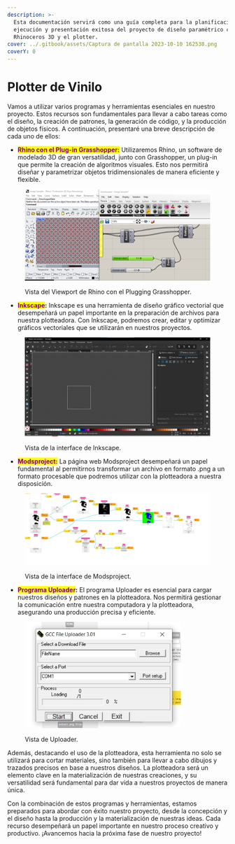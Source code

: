 ```yaml
---
description: >-
  Esta documentación servirá como una guía completa para la planificación,
  ejecución y presentación exitosa del proyecto de diseño paramétrico con
  Rhinoceros 3D y el plotter.
cover: ../.gitbook/assets/Captura de pantalla 2023-10-10 162538.png
coverY: 0
---
```


# Plotter de Vinilo





Vamos a utilizar varios programas y herramientas esenciales en nuestro proyecto. Estos recursos son fundamentales para llevar a cabo tareas como el diseño, la creación de patrones, la generación de código, y la producción de objetos físicos. A continuación, presentaré una breve descripción de cada uno de ellos:

* <mark style="color:purple;">**Rhino con el Plug-in Grasshopper:**</mark> Utilizaremos Rhino, un software de modelado 3D de gran versatilidad, junto con Grasshopper, un plug-in que permite la creación de algoritmos visuales. Esto nos permitirá diseñar y parametrizar objetos tridimensionales de manera eficiente y flexible.

<figure><img src="../.gitbook/assets/imagen_2023-11-04_215157523.png" alt=""><figcaption><p>Vista del Viewport de Rhino con el Plugging Grasshopper.</p></figcaption></figure>

* <mark style="color:purple;">**Inkscape**</mark>**:** Inkscape es una herramienta de diseño gráfico vectorial que desempeñará un papel importante en la preparación de archivos para nuestra plotteadora. Con Inkscape, podremos crear, editar y optimizar gráficos vectoriales que se utilizarán en nuestros proyectos.

<figure><img src="../.gitbook/assets/image (135).png" alt=""><figcaption><p>Vista de la interface de Inkscape.</p></figcaption></figure>

* <mark style="color:purple;">**Modsproject:**</mark> La página web Modsproject desempeñará un papel fundamental al permitirnos transformar un archivo en formato .png a un formato procesable que podremos utilizar con la plotteadora a nuestra disposición.

<figure><img src="../.gitbook/assets/imagen_2023-11-04_215855048.png" alt=""><figcaption><p>Vista de la interface de Modsproject.</p></figcaption></figure>

* <mark style="color:purple;">**Programa Uploader**</mark>**:** El programa Uploader es esencial para cargar nuestros diseños y patrones en la plotteadora. Nos permitirá gestionar la comunicación entre nuestra computadora y la plotteadora, asegurando una producción precisa y eficiente.

<figure><img src="../.gitbook/assets/imagen_2023-11-04_215840893.png" alt="" width="357"><figcaption><p>Vista de Uploader.</p></figcaption></figure>

Además, destacando el uso de la plotteadora, esta herramienta no solo se utilizará para cortar materiales, sino también para llevar a cabo dibujos y trazados precisos en base a nuestros diseños. La plotteadora será un elemento clave en la materialización de nuestras creaciones, y su versatilidad será fundamental para dar vida a nuestros proyectos de manera única.

Con la combinación de estos programas y herramientas, estamos preparados para abordar con éxito nuestro proyecto, desde la concepción y el diseño hasta la producción y la materialización de nuestras ideas. Cada recurso desempeñará un papel importante en nuestro proceso creativo y productivo. ¡Avancemos hacia la próxima fase de nuestro proyecto!

##
